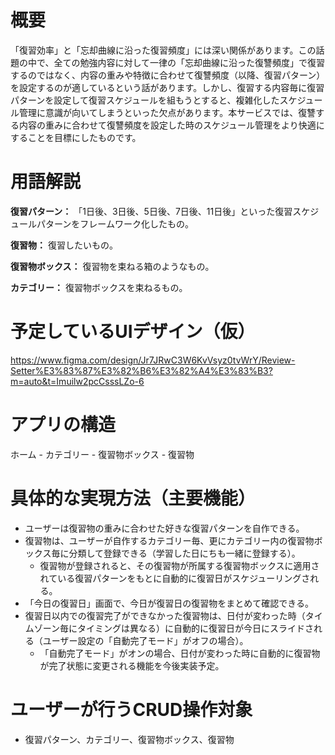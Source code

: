 # 概要
「復習効率」と「忘却曲線に沿った復習頻度」には深い関係があります。この話題の中で、全ての勉強内容に対して一律の「忘却曲線に沿った復讐頻度」で復習するのではなく、内容の重みや特徴に合わせて復讐頻度（以降、復習パターン）を設定するのが適しているという話があります。しかし、復習する内容毎に復習パターンを設定して復習スケジュールを組もうとすると、複雑化したスケジュール管理に意識が向いてしまうといった欠点があります。本サービスでは、復讐する内容の重みに合わせて復讐頻度を設定した時のスケジュール管理をより快適にすることを目標にしたものです。

# 用語解説
**復習パターン：** 「1日後、3日後、5日後、7日後、11日後」といった復習スケジュールパターンをフレームワーク化したもの。

**復習物：** 復習したいもの。

**復習物ボックス：** 復習物を束ねる箱のようなもの。

**カテゴリー：** 復習物ボックスを束ねるもの。

# 予定しているUIデザイン（仮）
https://www.figma.com/design/Jr7JRwC3W6KvVsyz0tvWrY/Review-Setter%E3%83%87%E3%82%B6%E3%82%A4%E3%83%B3?m=auto&t=Imuilw2pcCsssLZo-6

# アプリの構造
ホーム - カテゴリー - 復習物ボックス - 復習物

# 具体的な実現方法（主要機能）
- ユーザーは復習物の重みに合わせた好きな復習パターンを自作できる。
- 復習物は、ユーザーが自作するカテゴリー毎、更にカテゴリー内の復習物ボックス毎に分類して登録できる（学習した日にちも一緒に登録する）。
  - 復習物が登録されると、その復習物が所属する復習物ボックスに適用されている復習パターンをもとに自動的に復習日がスケジューリングされる。
- 「今日の復習日」画面で、今日が復習日の復習物をまとめて確認できる。
- 復習日以内での復習完了ができなかった復習物は、日付が変わった時（タイムゾーン毎にタイミングは異なる）に自動的に復習日が今日にスライドされる（ユーザー設定の「自動完了モード」がオフの場合）。
  - 「自動完了モード」がオンの場合、日付が変わった時に自動的に復習物が完了状態に変更される機能を今後実装予定。

# ユーザーが行うCRUD操作対象
- 復習パターン、カテゴリー、復習物ボックス、復習物
